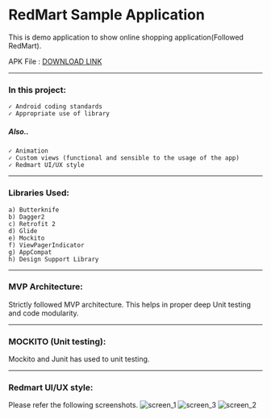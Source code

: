 # RedMart Sample Application
This is demo application to show online shopping application(Followed RedMart).

APK File : [DOWNLOAD LINK](https://drive.google.com/file/d/1p-oy7xTGNSgKZPl-XAEPqlm8EyewZoBO/view?usp=sharing)

---
### In this project:
```
✓ Android coding standards
✓ Appropriate use of library
```
##### Also..
```✓ Test (Unit Test)
✓ Animation
✓ Custom views (functional and sensible to the usage of the app)
✓ Redmart UI/UX style
```
---
### Libraries Used:
```
a) Butterknife 
b) Dagger2 
c) Retrofit 2
d) Glide
e) Mockito
f) ViewPagerIndicator
g) AppCompat
h) Design Support Library
```
---
### MVP Architecture:
Strictly followed MVP architecture. This helps in proper deep Unit testing and code modularity.

---
### MOCKITO (Unit testing):
Mockito and Junit has used to unit testing.


---
### Redmart UI/UX style:
Please refer the following screenshots.
![screen_1](https://user-images.githubusercontent.com/5441853/59253356-979e6500-8c60-11e9-8e8a-f4167cc36ac3.png)
![screen_3](https://user-images.githubusercontent.com/5441853/59254816-7be88e00-8c63-11e9-909c-6d193ad210ae.png)
![screen_2](https://user-images.githubusercontent.com/5441853/59253359-9a995580-8c60-11e9-9a12-75fd4c82e6ea.png)


 
